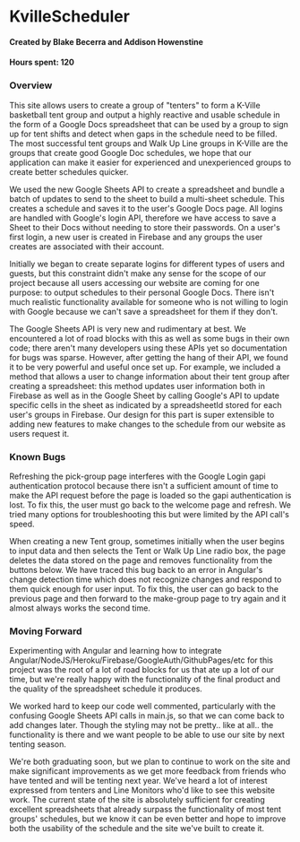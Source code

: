 # KvilleScheduler 

#### Created by Blake Becerra and Addison Howenstine
#### Hours spent: 120

### Overview

This site allows users to create a group of "tenters" to form a K-Ville basketball tent group and output a highly reactive and usable schedule in the form of a Google Docs spreadsheet that can be used by a group to sign up for tent shifts and detect when gaps in the schedule need to be filled. The most successful tent groups and Walk Up Line groups in K-Ville are the groups that create good Google Doc schedules, we hope that our application can make it easier for experienced and unexperienced groups to create better schedules quicker.

We used the new Google Sheets API to create a spreadsheet and bundle a batch of updates to send to the sheet to build a multi-sheet schedule. This creates a schedule and saves it to the user's Google Docs page. All logins are handled with Google's login API, therefore we have access to save a Sheet to their Docs without needing to store their passwords. On a user's first login, a new user is created in Firebase and any groups the user creates are associated with their account.

Initially we began to create separate logins for different types of users and guests, but this constraint didn't make any sense for the scope of our project because all users accessing our website are coming for one purpose: to output schedules to their personal Google Docs. There isn't much realistic functionality available for someone who is not willing to login with Google because we can't save a spreadsheet for them if they don't.

The Google Sheets API is very new and rudimentary at best. We encountered a lot of road blocks with this as well as some bugs in their own code; there aren't many developers using these APIs yet so documentation for bugs was sparse. However, after getting the hang of their API, we found it to be very powerful and useful once set up. For example, we included a method that allows a user to change information about their tent group after creating a spreadsheet: this method updates user information both in Firebase as well as in the Google Sheet by calling Google's API to update specific cells in the sheet as indicated by a spreadsheetId stored for each user's groups in Firebase. Our design for this part is super extensible to adding new features to make changes to the schedule from our website as users request it.


### Known Bugs

Refreshing the pick-group page interferes with the Google Login gapi authentication protocol because there isn't a sufficient amount of time to make the API request before the page is loaded so the gapi authentication is lost. To fix this, the user must go back to the welcome page and refresh. We tried many options for troubleshooting this but were limited by the API call's speed.

When creating a new Tent group, sometimes initially when the user begins to input data and then selects the Tent or Walk Up Line radio box, the page deletes the data stored on the page and removes functionality from the buttons below. We have traced this bug back to an error in Angular's change detection time which does not recognize changes and respond to them quick enough for user input. To fix this, the user can go back to the previous page and then forward to the make-group page to try again and it almost always works the second time.


### Moving Forward

Experimenting with Angular and learning how to integrate Angular/NodeJS/Heroku/Firebase/GoogleAuth/GithubPages/etc for this project was the root of a lot of road blocks for us that ate up a lot of our time, but we're really happy with the functionality of the final product and the quality of the spreadsheet schedule it produces.

We worked hard to keep our code well commented, particularly with the confusing Google Sheets API calls in main.js, so that we can come back to add changes later. Though the styling may not be pretty.. like at all.. the functionality is there and we want people to be able to use our site by next tenting season.

We're both graduating soon, but we plan to continue to work on the site and make significant improvements as we get more feedback from friends who have tented and will be tenting next year. We've heard a lot of interest expressed from tenters and Line Monitors who'd like to see this website work. The current state of the site is absolutely sufficient for creating excellent spreadsheets that already surpass the functionality of most tent groups' schedules, but we know it can be even better and hope to improve both the usability of the schedule and the site we've built to create it.
